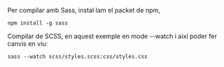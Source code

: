 
Per compilar amb Sass, instal·lam el packet de npm,

    npm install -g sass

Compilar de SCSS, en aquest exemple en mode --watch i així poder fer canvis en viu:

    sass --watch scss/styles.scss:css/styles.css
